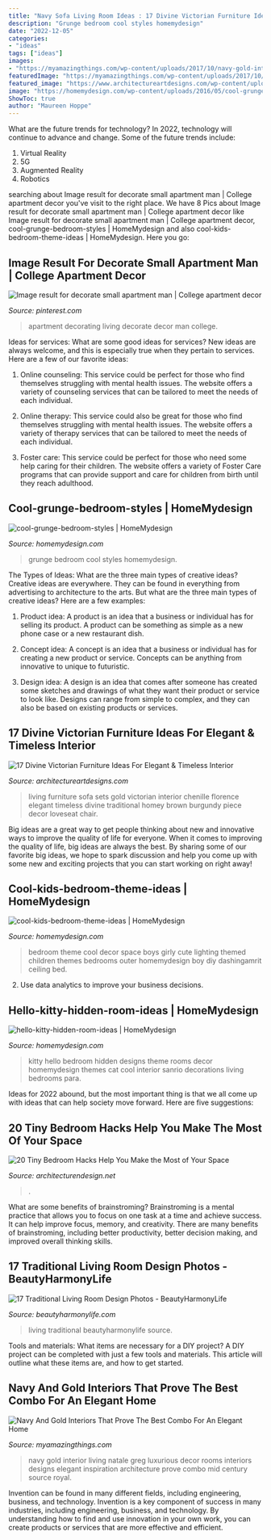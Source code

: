 ```yaml
---
title: "Navy Sofa Living Room Ideas : 17 Divine Victorian Furniture Ideas For Elegant &amp; Timeless Interior"
description: "Grunge bedroom cool styles homemydesign"
date: "2022-12-05"
categories:
- "ideas"
tags: ["ideas"]
images:
- "https://myamazingthings.com/wp-content/uploads/2017/10/navy-gold-interior-12-.jpg"
featuredImage: "https://myamazingthings.com/wp-content/uploads/2017/10/navy-gold-interior-12-.jpg"
featured_image: "https://www.architectureartdesigns.com/wp-content/uploads/2016/12/2-8-630x437.jpg"
image: "https://homemydesign.com/wp-content/uploads/2016/05/cool-grunge-bedroom-styles.jpg"
ShowToc: true
author: "Maureen Hoppe"
---
```



What are the future trends for technology?
In 2022, technology will continue to advance and change. Some of the future trends include: 
1. Virtual Reality 
2. 5G 
3. Augmented Reality 
4. Robotics 

	

		
searching about Image result for decorate small apartment man | College apartment decor you've visit to the right place. We have 8 Pics about Image result for decorate small apartment man | College apartment decor like Image result for decorate small apartment man | College apartment decor, cool-grunge-bedroom-styles | HomeMydesign and also cool-kids-bedroom-theme-ideas | HomeMydesign. Here you go:
		
    
## Image Result For Decorate Small Apartment Man | College Apartment Decor

<img loading=lazy src="https://i.pinimg.com/736x/2d/d2/39/2dd239e6279b7690d0cc96ceeeac226b.jpg" onerror="this.onerror=null;this.src='https://tse1.mm.bing.net/th?id=OIP.TpPg-rS44wbf2mHDLcGqOQHaJ3&amp;pid=15.1';" alt="Image result for decorate small apartment man | College apartment decor">

_Source: pinterest.com_

>apartment decorating living decorate decor man college. 

	

Ideas for services: What are some good ideas for services?
New ideas are always welcome, and this is especially true when they pertain to services. Here are a few of our favorite ideas:
1. Online counseling: This service could be perfect for those who find themselves struggling with mental health issues. The website offers a variety of counseling services that can be tailored to meet the needs of each individual.

2. Online therapy: This service could also be great for those who find themselves struggling with mental health issues. The website offers a variety of therapy services that can be tailored to meet the needs of each individual.

3. Foster care: This service could be perfect for those who need some help caring for their children. The website offers a variety of Foster Care programs that can provide support and care for children from birth until they reach adulthood.


    
## Cool-grunge-bedroom-styles | HomeMydesign

<img loading=lazy src="https://homemydesign.com/wp-content/uploads/2016/05/cool-grunge-bedroom-styles.jpg" onerror="this.onerror=null;this.src='https://tse1.mm.bing.net/th?id=OIP.3cx9qYqyRjPLnZmoYc1sNQHaJ4&amp;pid=15.1';" alt="cool-grunge-bedroom-styles | HomeMydesign">

_Source: homemydesign.com_

>grunge bedroom cool styles homemydesign. 

	

The Types of Ideas: What are the three main types of creative ideas?
Creative ideas are everywhere. They can be found in everything from advertising to architecture to the arts. But what are the three main types of creative ideas? Here are a few examples:
1. Product idea: A product is an idea that a business or individual has for selling its product. A product can be something as simple as a new phone case or a new restaurant dish.

2. Concept idea: A concept is an idea that a business or individual has for creating a new product or service. Concepts can be anything from innovative to unique to futuristic.

3. Design idea: A design is an idea that comes after someone has created some sketches and drawings of what they want their product or service to look like. Designs can range from simple to complex, and they can also be based on existing products or services.

    
## 17 Divine Victorian Furniture Ideas For Elegant &amp; Timeless Interior

<img loading=lazy src="https://www.architectureartdesigns.com/wp-content/uploads/2016/12/2-8-630x437.jpg" onerror="this.onerror=null;this.src='https://tse3.mm.bing.net/th?id=OIP.uxKM5TkMydby45MPGOhVYgHaFI&amp;pid=15.1';" alt="17 Divine Victorian Furniture Ideas For Elegant &amp; Timeless Interior">

_Source: architectureartdesigns.com_

>living furniture sofa sets gold victorian interior chenille florence elegant timeless divine traditional homey brown burgundy piece decor loveseat chair. 

	

Big ideas are a great way to get people thinking about new and innovative ways to improve the quality of life for everyone. When it comes to improving the quality of life, big ideas are always the best. By sharing some of our favorite big ideas, we hope to spark discussion and help you come up with some new and exciting projects that you can start working on right away!

    
## Cool-kids-bedroom-theme-ideas | HomeMydesign

<img loading=lazy src="https://homemydesign.com/wp-content/uploads/2013/02/cool-kids-bedroom-theme-ideas.jpg" onerror="this.onerror=null;this.src='https://tse2.mm.bing.net/th?id=OIP.00FXrBNTyKK2JMq4fpA6sQHaKF&amp;pid=15.1';" alt="cool-kids-bedroom-theme-ideas | HomeMydesign">

_Source: homemydesign.com_

>bedroom theme cool decor space boys girly cute lighting themed children themes bedrooms outer homemydesign boy diy dashingamrit ceiling bed. 

	

2. Use data analytics to improve your business decisions.

    
## Hello-kitty-hidden-room-ideas | HomeMydesign

<img loading=lazy src="https://homemydesign.com/wp-content/uploads/2014/06/hello-kitty-hidden-room-ideas.jpg" onerror="this.onerror=null;this.src='https://tse3.mm.bing.net/th?id=OIP.7FUIDXv34wLvXQkpQTjkGAHaJ-&amp;pid=15.1';" alt="hello-kitty-hidden-room-ideas | HomeMydesign">

_Source: homemydesign.com_

>kitty hello bedroom hidden designs theme rooms decor homemydesign themes cat cool interior sanrio decorations living bedrooms para. 

	

Ideas for 2022 abound, but the most important thing is that we all come up with ideas that can help society move forward. Here are five suggestions: 

    
## 20 Tiny Bedroom Hacks Help You Make The Most Of Your Space

<img loading=lazy src="https://cdn.architecturendesign.net/wp-content/uploads/2014/09/brilliant-ideas-for-tiny-bedroom-3.jpg" onerror="this.onerror=null;this.src='https://tse3.mm.bing.net/th?id=OIP.NwGbqJJzj9FTGxzvawxOUgHaKu&amp;pid=15.1';" alt="20 Tiny Bedroom Hacks Help You Make the Most of Your Space">

_Source: architecturendesign.net_

>. 

	

What are some benefits of brainstroming?
Brainstroming is a mental practice that allows you to focus on one task at a time and achieve success. It can help improve focus, memory, and creativity. There are many benefits of brainstroming, including better productivity, better decision making, and improved overall thinking skills.

    
## 17 Traditional Living Room Design Photos - BeautyHarmonyLife

<img loading=lazy src="https://beautyharmonylife.com/wp-content/uploads/2013/07/traditional-living-room-1.jpg" onerror="this.onerror=null;this.src='https://tse1.mm.bing.net/th?id=OIP.wPA3grbCI-Q4G0IhIPefcwHaKU&amp;pid=15.1';" alt="17 Traditional Living Room Design Photos - BeautyHarmonyLife">

_Source: beautyharmonylife.com_

>living traditional beautyharmonylife source. 

	

Tools and materials: What items are necessary for a DIY project?
A DIY project can be completed with just a few tools and materials. This article will outline what these items are, and how to get started.

    
## Navy And Gold Interiors That Prove The Best Combo For An Elegant Home

<img loading=lazy src="https://myamazingthings.com/wp-content/uploads/2017/10/navy-gold-interior-12-.jpg" onerror="this.onerror=null;this.src='https://tse4.mm.bing.net/th?id=OIP.00QOHlg7Vb_FuM_HIr57eQHaJ3&amp;pid=15.1';" alt="Navy And Gold Interiors That Prove The Best Combo For An Elegant Home">

_Source: myamazingthings.com_

>navy gold interior living natale greg luxurious decor rooms interiors designs elegant inspiration architecture prove combo mid century source royal. 

	

Invention can be found in many different fields, including engineering, business, and technology.
Invention is a key component of success in many industries, including engineering, business, and technology. By understanding how to find and use innovation in your own work, you can create products or services that are more effective and efficient.

